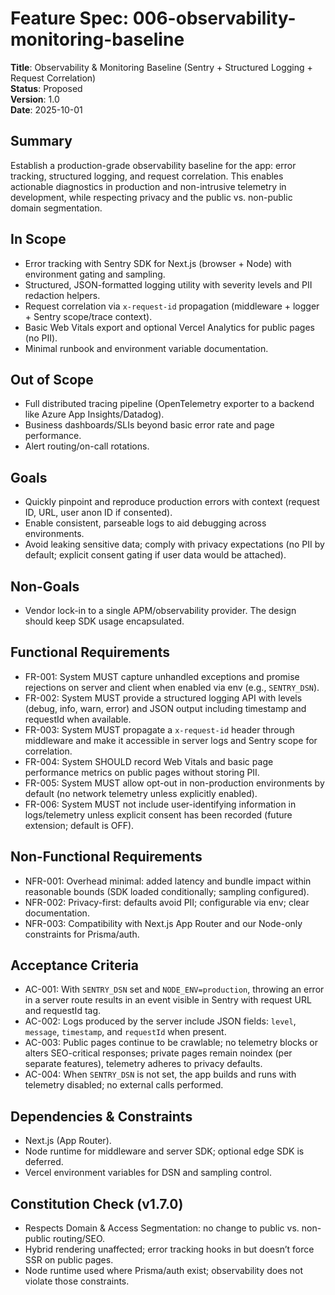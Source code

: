 # Feature Spec: 006-observability-monitoring-baseline

**Title**: Observability & Monitoring Baseline (Sentry + Structured Logging + Request Correlation)  
**Status**: Proposed  
**Version**: 1.0  
**Date**: 2025-10-01

## Summary

Establish a production-grade observability baseline for the app: error tracking, structured logging,
and request correlation. This enables actionable diagnostics in production and non-intrusive
telemetry in development, while respecting privacy and the public vs. non-public domain
segmentation.

## In Scope

- Error tracking with Sentry SDK for Next.js (browser + Node) with environment gating and sampling.
- Structured, JSON-formatted logging utility with severity levels and PII redaction helpers.
- Request correlation via `x-request-id` propagation (middleware + logger + Sentry scope/trace
  context).
- Basic Web Vitals export and optional Vercel Analytics for public pages (no PII).
- Minimal runbook and environment variable documentation.

## Out of Scope

- Full distributed tracing pipeline (OpenTelemetry exporter to a backend like Azure App
  Insights/Datadog).
- Business dashboards/SLIs beyond basic error rate and page performance.
- Alert routing/on-call rotations.

## Goals

- Quickly pinpoint and reproduce production errors with context (request ID, URL, user anon ID if
  consented).
- Enable consistent, parseable logs to aid debugging across environments.
- Avoid leaking sensitive data; comply with privacy expectations (no PII by default; explicit
  consent gating if user data would be attached).

## Non-Goals

- Vendor lock-in to a single APM/observability provider. The design should keep SDK usage
  encapsulated.

## Functional Requirements

- FR-001: System MUST capture unhandled exceptions and promise rejections on server and client when
  enabled via env (e.g., `SENTRY_DSN`).
- FR-002: System MUST provide a structured logging API with levels (debug, info, warn, error) and
  JSON output including timestamp and requestId when available.
- FR-003: System MUST propagate a `x-request-id` header through middleware and make it accessible in
  server logs and Sentry scope for correlation.
- FR-004: System SHOULD record Web Vitals and basic page performance metrics on public pages without
  storing PII.
- FR-005: System MUST allow opt-out in non-production environments by default (no network telemetry
  unless explicitly enabled).
- FR-006: System MUST not include user-identifying information in logs/telemetry unless explicit
  consent has been recorded (future extension; default is OFF).

## Non-Functional Requirements

- NFR-001: Overhead minimal: added latency and bundle impact within reasonable bounds (SDK loaded
  conditionally; sampling configured).
- NFR-002: Privacy-first: defaults avoid PII; configurable via env; clear documentation.
- NFR-003: Compatibility with Next.js App Router and our Node-only constraints for Prisma/auth.

## Acceptance Criteria

- AC-001: With `SENTRY_DSN` set and `NODE_ENV=production`, throwing an error in a server route
  results in an event visible in Sentry with request URL and requestId tag.
- AC-002: Logs produced by the server include JSON fields: `level`, `message`, `timestamp`, and
  `requestId` when present.
- AC-003: Public pages continue to be crawlable; no telemetry blocks or alters SEO-critical
  responses; private pages remain noindex (per separate features), telemetry adheres to privacy
  defaults.
- AC-004: When `SENTRY_DSN` is not set, the app builds and runs with telemetry disabled; no external
  calls performed.

## Dependencies & Constraints

- Next.js (App Router).
- Node runtime for middleware and server SDK; optional edge SDK is deferred.
- Vercel environment variables for DSN and sampling control.

## Constitution Check (v1.7.0)

- Respects Domain & Access Segmentation: no change to public vs. non-public routing/SEO.
- Hybrid rendering unaffected; error tracking hooks in but doesn’t force SSR on public pages.
- Node runtime used where Prisma/auth exist; observability does not violate those constraints.

